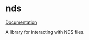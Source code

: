 # nds

[Documentation](https://docs.rs/crate/nds/latest)

A library for interacting with NDS files.
